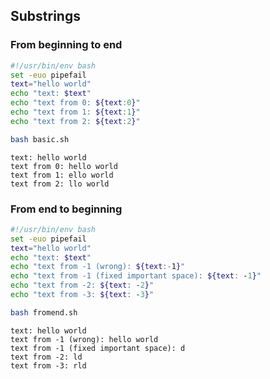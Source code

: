 ## Substrings
### From beginning to end

```bash
#!/usr/bin/env bash
set -euo pipefail
text="hello world"
echo "text: $text"
echo "text from 0: ${text:0}"
echo "text from 1: ${text:1}"
echo "text from 2: ${text:2}"
```
```bash
bash basic.sh
```
```
text: hello world
text from 0: hello world
text from 1: ello world
text from 2: llo world
```
### From end to beginning

```bash
#!/usr/bin/env bash
set -euo pipefail
text="hello world"
echo "text: $text"
echo "text from -1 (wrong): ${text:-1}"
echo "text from -1 (fixed important space): ${text: -1}"
echo "text from -2: ${text: -2}"
echo "text from -3: ${text: -3}"
```
```bash
bash fromend.sh
```
```
text: hello world
text from -1 (wrong): hello world
text from -1 (fixed important space): d
text from -2: ld
text from -3: rld
```
